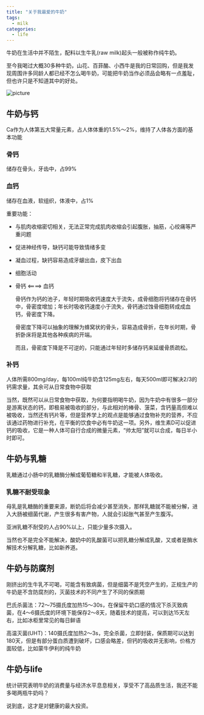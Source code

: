 ```yaml
---
title: "关于我最爱的牛奶"
tags:
  - milk
categories:
  - life
---
```

牛奶在生活中并不陌生，配料以生牛乳(raw milk)起头一般被称作纯牛奶。

至今我喝过大概30多种牛奶，山花、百菲酪、小西牛是我的日常回购，但是我发现周围许多同龄人都已经不怎么喝牛奶，可能把牛奶当作必须品会略有一点羞耻，但也许只是不知道其中的好处。

![picture]({{site.url}}{{site.baseurl}}/images/notes/knowledge.jpg)

## 牛奶与钙
Ca作为人体第五大常量元素，占人体体重的1.5%～2%，维持了人体各方面的基本功能
### 骨钙
储存在骨头，牙齿中，占99%
### 血钙
储存在血液，软组织，体液中，占1%

重要功能：
- 与肌肉收缩密切相关，无法正常完成肌肉收缩会引起腹胀，抽筋，心绞痛等严重问题
- 促进神经传导，缺钙可能导致情绪多变
- 凝血过程，缺钙容易造成牙龈出血，皮下出血
- 细胞活动

- 骨钙 <====> 血钙

    骨钙作为钙的池子，年轻时期吸收钙速度大于流失，成骨细胞将钙储存在骨钙中，骨密度增加；年长时吸收钙速度小于流失，骨钙通过蚀骨细胞转成成血钙，骨密度下降。

    骨密度下降可以抽象的理解为蜂窝状的骨头，容易造成骨折，在年长时期，骨折卧床将是其他各种疾病的开端。

    而且，骨密度下降是不可逆的，只能通过年轻时多储存钙来延缓骨质疏松。

### 补钙
人体所需800mg/day，每100ml纯牛奶含125mg左右，每天500ml即可解决2/3的钙需求量，其余可从日常食物中获取

当然，既然可以从日常食物中获取，为何要指明喝牛奶，因为牛奶中有很多一部分是游离状态的钙，即极易被吸收的部分，与此相对的棒骨、菠菜，含钙量高但难以被吸收，当然还有钙片等，但是营养学上的观点是能够通过食物补充的营养，不应该通过药物进行补充，在平衡的饮食中必有牛奶这一项。另外，维生素D可以促进钙的吸收，它是一种人体可自行合成的微量元素，“帅太阳”就可以合成，每日半小时即可。

## 牛奶与乳糖
乳糖通过小肠中的乳糖酶分解成葡萄糖和半乳糖，才能被人体吸收。
### 乳糖不耐受现象
母乳是乳糖酶的重要来源，断奶后将会减少甚至消失，那样乳糖就不能被分解，进入大肠被细菌代谢，产生很多有害产物，人就会引起胀气甚至产生腹泻。

亚洲乳糖不耐受的人占90%以上，只能少量多次摄入。

当然也不是完全不能解决，酸奶中的乳酸菌可以把乳糖分解成乳酸，又或者是酶水解技术分解乳糖，比如新养道。

## 牛奶与防腐剂
刚挤出的生牛乳不可喝，可能含有致病菌，但是细菌不是凭空产生的，正规生产的牛奶是不含防腐剂的，灭菌技术的不同产生了不同的保质期

巴氏杀菌法：72～75摄氏度加热15～30s，在保留牛奶口感的情况下杀灭致病菌，在4～6摄氏度的环境下能保存2～8天，随着技术的提高，可以到达15天左右，比如冰柜里常见的每日鲜语

高温灭菌(UHT)：140摄氏度加热2～3s，完全杀菌，立即封装，保质期可以达到180天，但是有部分蛋白质遭到破坏，口感会略差，但钙的吸收并无影响，价格方面较低，比如蒙牛伊利的纯牛奶

## 牛奶与life
统计研究表明牛奶的消费量与经济水平息息相关，享受不了高品质生活，我还不能多喝两瓶牛奶吗？

说到底，这才是对健康的最大投资。